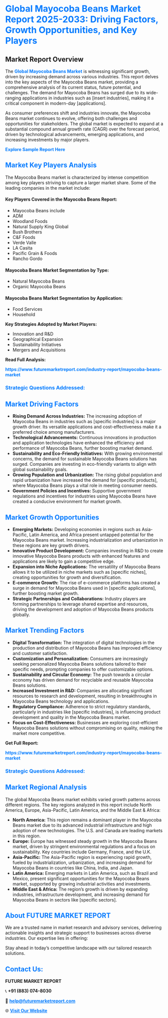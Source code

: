<h1 style="color: #007BFF;">Global Mayocoba Beans Market Report 2025-2033: Driving Factors, Growth Opportunities, and Key Players</h1>

<section id="overview">
<h2>Market Report Overview</h2>
<p>The <a href="https://www.futuremarketreport.com/industry-report/mayocoba-beans-market" style="color: #007BFF; text-decoration: none;"><strong>Global Mayocoba Beans Market</strong></a> is witnessing significant growth, driven by increasing demand across various industries. This report delves into the key aspects of the Mayocoba Beans market, providing a comprehensive analysis of its current status, future potential, and challenges. The demand for Mayocoba Beans has surged due to its wide-ranging applications in industries such as [insert industries], making it a critical component in modern-day [applications].</p>
<p>As consumer preferences shift and industries innovate, the Mayocoba Beans market continues to evolve, offering both challenges and opportunities for stakeholders. The global market is expected to expand at a substantial compound annual growth rate (CAGR) over the forecast period, driven by technological advancements, emerging applications, and increasing investments by major players.</p>
</section>

<section id="overview">
<p><a href="https://www.futuremarketreport.com/request-sample/reportId=101566" style="color: #007BFF; text-decoration: none;"><strong>Explore Sample Report Here</strong></a></p>
</section>

<section id="key-players">
<h2 style="color: #007BFF;">Market Key Players Analysis</h2>
<p>The Mayocoba Beans market is characterized by intense competition among key players striving to capture a larger market share. Some of the leading companies in the market include:</p>
<h4>Key Players Covered in the Mayocoba Beans Report:</h4>
<ul><li>Mayocoba Beans include</li><li>ADM</li><li>Woodland Foods</li><li>Natural Supply King Global</li><li>Bush Brothers</li><li>C&amp;F Foods</li><li>Verde Valle</li><li>LA Casita</li><li>Pacific Grain &amp; Foods</li><li>Rancho Gordo</li></ul>
<h4>Mayocoba Beans Market Segmentation by Type:</h4>
<ul><li>Natural Mayocoba Beans</li><li>Organic Mayocoba Beans</li></ul>

<h4>Mayocoba Beans Market Segmentation by Application:</h4>
<ul><li>Food Services</li><li>Household</li></ul>
<p><strong>Key Strategies Adopted by Market Players:</strong></p>
<ul>
<li>Innovation and R&D</li>
<li>Geographical Expansion</li>
<li>Sustainability Initiatives</li>
<li>Mergers and Acquisitions</li>
</ul>
</section>

<section>
<p><strong>Read Full Analysis: </strong></p><a href="https://www.futuremarketreport.com/industry-report/mayocoba-beans-market" style="color: #007BFF; text-decoration: none;"><strong>https://www.futuremarketreport.com/industry-report/mayocoba-beans-market</strong></a>
<h3 style="color: #007BFF;">Strategic Questions Addressed:</h3>
</section>

<section id="driving-factors">
<h2 style="color: #007BFF;">Market Driving Factors</h2>
<ul>
<li><strong>Rising Demand Across Industries:</strong> The increasing adoption of Mayocoba Beans in industries such as [specific industries] is a major growth driver. Its versatile applications and cost-effectiveness make it a preferred choice among manufacturers.</li>
<li><strong>Technological Advancements:</strong> Continuous innovations in production and application technologies have enhanced the efficiency and performance of Mayocoba Beans, further boosting market demand.</li>
<li><strong>Sustainability and Eco-Friendly Initiatives:</strong> With growing environmental concerns, the demand for sustainable Mayocoba Beans solutions has surged. Companies are investing in eco-friendly variants to align with global sustainability goals.</li>
<li><strong>Growing Population and Urbanization:</strong> The rising global population and rapid urbanization have increased the demand for [specific products], where Mayocoba Beans plays a vital role in meeting consumer needs.</li>
<li><strong>Government Policies and Incentives:</strong> Supportive government regulations and incentives for industries using Mayocoba Beans have created a conducive environment for market growth.</li>
</ul>
</section>

<section id="growth-opportunities">
<h2 style="color: #007BFF;">Market Growth Opportunities</h2>
<ul>
<li><strong>Emerging Markets:</strong> Developing economies in regions such as Asia-Pacific, Latin America, and Africa present untapped potential for the Mayocoba Beans market. Increasing industrialization and urbanization in these regions are key growth drivers.</li>
<li><strong>Innovative Product Development:</strong> Companies investing in R&D to create innovative Mayocoba Beans products with enhanced features and applications are likely to gain a competitive edge.</li>
<li><strong>Expansion into Niche Applications:</strong> The versatility of Mayocoba Beans allows it to be utilized in niche markets such as [specific niches], creating opportunities for growth and diversification.</li>
<li><strong>E-commerce Growth:</strong> The rise of e-commerce platforms has created a surge in demand for Mayocoba Beans used in [specific applications], further boosting market growth.</li>
<li><strong>Strategic Partnerships and Collaborations:</strong> Industry players are forming partnerships to leverage shared expertise and resources, driving the development and adoption of Mayocoba Beans products globally.</li>
</ul>
</section>

<section id="trending-factors">
<h2 style="color: #007BFF;">Market Trending Factors</h2>
<ul>
<li><strong>Digital Transformation:</strong> The integration of digital technologies in the production and distribution of Mayocoba Beans has improved efficiency and customer satisfaction.</li>
<li><strong>Customization and Personalization:</strong> Consumers are increasingly seeking personalized Mayocoba Beans solutions tailored to their specific needs, prompting companies to offer customizable options.</li>
<li><strong>Sustainability and Circular Economy:</strong> The push towards a circular economy has driven demand for recyclable and reusable Mayocoba Beans solutions.</li>
<li><strong>Increased Investment in R&D:</strong> Companies are allocating significant resources to research and development, resulting in breakthroughs in Mayocoba Beans technology and applications.</li>
<li><strong>Regulatory Compliance:</strong> Adherence to strict regulatory standards, particularly in industries like [specific industries], is influencing product development and quality in the Mayocoba Beans market.</li>
<li><strong>Focus on Cost-Effectiveness:</strong> Businesses are exploring cost-efficient Mayocoba Beans solutions without compromising on quality, making the market more competitive.</li>
</ul>
</section>

<section>
<p><strong>Get Full Report: </strong></p><a href="https://www.futuremarketreport.com/industry-report/mayocoba-beans-market" style="color: #007BFF; text-decoration: none;"><strong>https://www.futuremarketreport.com/industry-report/mayocoba-beans-market</strong></a>
<h3 style="color: #007BFF;">Strategic Questions Addressed:</h3>
</section>


<section id="regional-analysis">
<h2 style="color: #007BFF;">Market Regional Analysis</h2>
<p>The global Mayocoba Beans market exhibits varied growth patterns across different regions. The key regions analyzed in this report include North America, Europe, Asia-Pacific, Latin America, and the Middle East & Africa:</p>
<ul>
<li><strong>North America:</strong> This region remains a dominant player in the Mayocoba Beans market due to its advanced industrial infrastructure and high adoption of new technologies. The U.S. and Canada are leading markets in this region.</li>
<li><strong>Europe:</strong> Europe has witnessed steady growth in the Mayocoba Beans market, driven by stringent environmental regulations and a focus on sustainability. Key countries include Germany, France, and the U.K.</li>
<li><strong>Asia-Pacific:</strong> The Asia-Pacific region is experiencing rapid growth, fueled by industrialization, urbanization, and increasing demand for Mayocoba Beans in countries like China, India, and Japan.</li>
<li><strong>Latin America:</strong> Emerging markets in Latin America, such as Brazil and Mexico, present significant opportunities for the Mayocoba Beans market, supported by growing industrial activities and investments.</li>
<li><strong>Middle East & Africa:</strong> The region’s growth is driven by expanding industries, infrastructure development, and increasing demand for Mayocoba Beans in sectors like [specific sectors].</li>
</ul>
</section>

<footer>
<h2 style="color: #007BFF;">About FUTURE MARKET REPORT</h2>
<p>We are a trusted name in market research and advisory services, delivering actionable insights and strategic support to businesses across diverse industries. Our expertise lies in offering:</p>

<p>Stay ahead in today’s competitive landscape with our tailored research solutions.</p>

<h2 style="color: #007BFF;">Contact Us:</h2>
<p><strong>FUTURE MARKET REPORT</strong></p>
<p>📞 <strong>+91 (883) 074-8030</strong></p>
<p>📧 <strong><a href="mailto:help@futuremarketreport.com" style="color: #007BFF;">help@futuremarketreport.com</a></strong></p>
<p>🌐 <strong><a href="https://www.futuremarketreport.com/" style="color: #007BFF;">Visit Our Website</a></strong></p>
</footer>